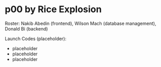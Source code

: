# p00 by Rice Explosion
Roster: Nakib Abedin (frontend), Wilson Mach (database management), Donald Bi (backend)


Launch Codes (placeholder):
- placeholder
- placeholder
- placeholder
